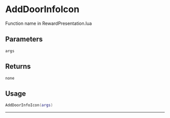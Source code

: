# AddDoorInfoIcon
Function name in RewardPresentation.lua
## Parameters
`args`
## Returns
`none`
## Usage
```lua
AddDoorInfoIcon(args)
```
---
